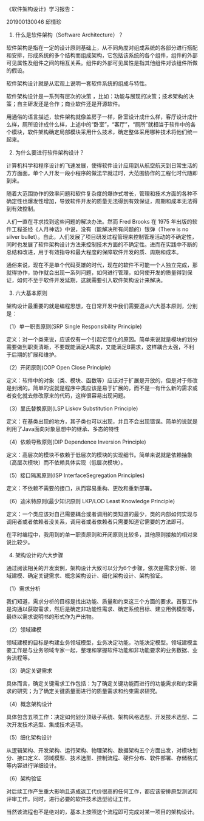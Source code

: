 《软件架构设计》学习报告：

201900130046 邱情珍

1. 什么是软件架构（Software Architecture）？

软件架构是指在一定的设计原则基础上，从不同角度对组成系统的各部分进行搭配和安排，形成系统的多个结构而组成架构，它包括该系统的各个组件，组件的外部可见属性及组件之间的相互关系。组件的外部可见属性是指其他组件对该组件所做的假设。

软件架构设计就是从宏观上说明一套软件系统的组成与特性。

软件架构设计是一系列有层次的决策 ，比如：功能与展现的决策；技术架构的决策；自主研发还是合作；商业软件还是开源软件。

用通俗的语言描述，软件架构就像盖房子一样，卧室设计成什么样，客厅设计成什么样，厕所设计成什么样，上述中的“卧室”，“客厅”，“厕所”就相当于软件中的各个模块，软件架构确定局部模块采用什么技术，确定整体采用哪种技术将他们统一起来。

2. 为什么要进行软件架构设计？

计算机科学和程序设计的飞速发展，使得软件设计应用到从航空航天到日常生活的方方面面。单个人开发一段小程序的做法早就过时，大范围协作的工程化时代随即到来。

随着大范围协作的效率问题和软件复杂度的爆炸式增长，管理和技术方面的各种不确定性也爆发性增加，导致软件开发的质量无法得到有效保证，周期和成本无法得到有效控制。

人们一直在寻求找到这些问题的解决办法。然而 Fred Brooks 在 1975 年出版的软件工程圣经《人月神话》中说，没有（能解决所有问题的）银弹（There is no silver bullet）。自此，人们发展了项目研发过程管理来控制管理活动的不确定性，同时也发展了软件架构设计方法来控制技术方面的不确定性。进而在实践中不断的总结和改进，用于有效指导和最大程度的保障软件开发的质、周期和成本。

通俗来说，现在不是单个代码英雄的时代，现在的软件不可能一个人独立完成，那就得协作，协作就会出现一系列问题，如何进行管理，如何使开发的质量得到保证，如何不至于软件开发延期，这就需要引入软件架构设计来解决。

3. 六大基本原则

架构设计最重要的就是编程思想，在日常开发中我们需要遵从六大基本原则，分别是：

（1）单一职责原则(SRP Single Responsibility Principle)

定义：对一个类来说，应该仅有一个引起它变化的原因。简单来说就是模块的划分需要做到职责清晰，不要既能满足A需求，又能满足B需求，这样耦合太强，不利于后期的扩展和维护。

（2）开闭原则(COP Open Close Principle)

定义：软件中的对象（类、模块、函数等）应该对于扩展是开放的，但是对于修改是封闭的。简单的说就是程序中类应该是易于扩展的，而不是一有什么新的需求或者变化就去修改原来的代码，这样很容易出现问题。

（3）里氏替换原则(LSP Liskov Substitution Principle)

定义：在基类出现的地方，其子类也可以出现，并且不会出现错误。简单的说就是利用了Java面向对象思想中的继承、多态的特性

（4）依赖导致原则(DIP Dependence Inversion Principle)

定义：高层次的模块不依赖于低层次的模块的实现细节。简单来说就是依赖抽象（高层次模块）而不依赖具体实现（低层次模块）。

（5）接口隔离原则(ISP InterfaceSegregation Principles)

定义：不依赖不需要的接口，从而容易重构、更改和重新部署。

（6）迪米特原则(最少知识原则 LKP/LOD Least Knowledge Principle)

定义：一个类应该对自己需要耦合或者调用的类知道的最少，类的内部如何实现与调用者或者依赖者没关系，调用者或者依赖者只需要知道它需要的方法即可。

在平时编程中，我用到的单一职责原则和开闭原则比较多，其他原则接触的相对来说比较少。

4. 架构设计的六大步骤

通过阅读相关的开发案例，架构设计大致可以分为6个步骤，依次是需求分析、领域建模、确定关键需求、概念架构设计、细化架构设计、架构验证。

（1）需求分析

我们知道，需求分析的目标是找出功能、质量和约束这三个方面的要求。首要工作是沟通以获取需求，然后是确定非功能性需求、确定系统目标、建立用例模型等，最终以需求说明书的形式作为产出物。

（2）领域建模

领域建模的目标是构建业务领域模型，业务决定功能，功能决定模型。领域建模主要工作是与业务领域专家一起，整理和掌握软件功能和非功能要求的业务数据、业务流程等。

（3）确定关键需求

具体而言，确定关键需求工作包括：为了确定关键功能而进行的功能需求和约束需求的研究；为了确定关键质量而进行的质量需求和约束需求研究。

（4）概念架构设计

具体包含五项工作：决定如何划分顶级子系统、架构风格选型、开发技术选型、二次开发技术选型、集成技术选项。

（5）细化架构设计

从逻辑架构、开发架构、运行架构、物理架构、数据架构五个方面出发，对模块划分、接口定义、领域模型、技术选型、控制流程、硬件分布、软件部署、存储格式等内容进行详细设计。

（6）架构验证

对后续工作产生重大影响且造成返工代价很高的任何工作，都应该安排原型测试和评审工作。同时，进行必要的软件技术选型验证工作。

当然该流程也不是绝对的，基本上按照这个流程即可完成对某一项目的架构设计。